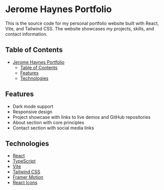 # Jerome Haynes Portfolio

This is the source code for my personal portfolio website built with React, Vite, and Tailwind CSS. The website showcases my projects, skills, and contact information.

## Table of Contents

- [Jerome Haynes Portfolio](#jerome-haynes-portfolio)
  - [Table of Contents](#table-of-contents)
  - [Features](#features)
  - [Technologies](#technologies)

## Features

- Dark mode support
- Responsive design
- Project showcase with links to live demos and GitHub repositories
- About section with core principles
- Contact section with social media links

## Technologies

- [React](https://reactjs.org/)
- [TypeScript](https://www.typescriptlang.org/)
- [Vite](https://vitejs.dev/)
- [Tailwind CSS](https://tailwindcss.com/)
- [Framer Motion](https://www.framer.com/motion/)
- [React Icons](https://react-icons.github.io/react-icons/)
